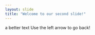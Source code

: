 ```yaml
---
layout: slide
title: "Welcome to our second slide!"
---
```

a better text
Use the left arrow to go back!
